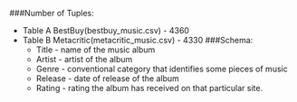 ###Number of Tuples:
- Table A 
      BestBuy(bestbuy_music.csv) - 4360
- Table B 
      Metacritic(metacritic_music.csv) - 4330
###Schema: 
	- Title - name of the music album
	- Artist -  artist of the album
	- Genre - conventional category that identifies some pieces of music
	- Release - date of release of the album
	- Rating - rating the album has received on that particular site.
